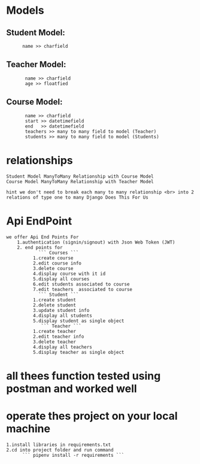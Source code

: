 # Models 
   ## Student Model:
          name >> charfield
   ## Teacher Model:
           name >> charfield
           age >> floatfied
   ## Course Model:
           name >> charfield
           start >> datetimefield
           end   >> datetimefield
           teachers >> many to many field to model (Teacher)
           students >> many to many field to model (Students)
# relationships 
    Student Model ManyToMany Relationship with Course Model 
    Course Model ManyToMany Relationship with Teacher Model
```
hint we don't need to break each many to many relationship <br> into 2 relations of type one to many Django Does This For Us
```
# Api EndPoint
    we offer Api End Points For 
        1.authentication (signin/signout) with Json Web Token (JWT)
        2. end points for 
                ``` Courses ```
              1.create course 
              2.edit course info
              3.delete course 
              4.display course with it id 
              5.display all courses
              6.edit students associated to course
              7.edit teachers  associated to course
                ``` Student ```
              1.create student
              2.delete student
              3.update student info 
              4.display all students 
              5.display student as single object
                 ``` Teacher ```
              1.create teacher 
              2.edit teacher info 
              3.delete teacher
              4.display all teachers 
              5.display teacher as single object 
# all thees function tested using postman and worked well 
# operate thes project on your local machine 
    1.install libraries in requirements.txt 
    2.cd into project folder and run command 
          ``` pipenv install -r requirements ```

